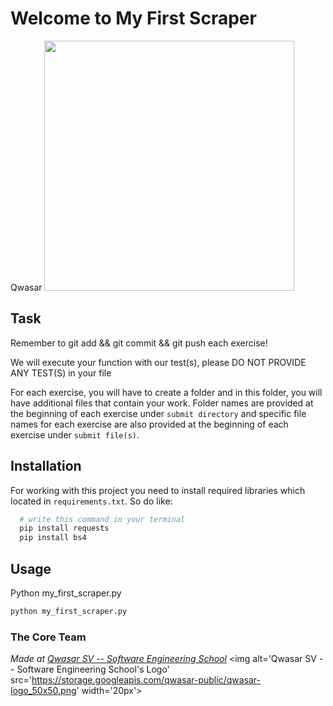 # Welcome to My First Scraper
Qwasar
<img src="https://storage.googleapis.com/qwasar-public/track-ds/meme_scraping.png" width="400">
## Task
<p>Remember to git add &amp;&amp; git commit &amp;&amp; git push each exercise!</p>
<p>We will execute your function with our test(s), please DO NOT PROVIDE ANY TEST(S) in your file</p>
<p>For each exercise, you will have to create a folder and in this folder, you will have additional files that contain your work. Folder names are provided at the beginning of each exercise under <code>submit directory</code> and specific file names for each exercise are also provided at the beginning of each exercise under <code>submit file(s)</code>.</p>

 

## Installation
For working with this project you need to install required libraries which located in `requirements.txt`. So do like:
```bash
  # write this command in your terminal
  pip install requests
  pip install bs4
```
## Usage
Python my_first_scraper.py
```bash
python my_first_scraper.py
```

### The Core Team


<span><i>Made at <a href='https://qwasar.io'>Qwasar SV -- Software Engineering School</a></i></span>
<span><img alt='Qwasar SV -- Software Engineering School's Logo' src='https://storage.googleapis.com/qwasar-public/qwasar-logo_50x50.png' width='20px'></span>
